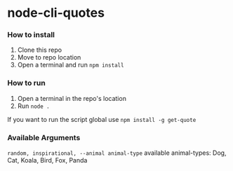 # node-cli-quotes

### How to install
1. Clone this repo
2. Move to repo location
3. Open a terminal and run ```npm install```

### How to run
1. Open a terminal in the repo's location
2. Run ```node .```

If you want to run the script global use ```npm install -g get-quote```


### Available Arguments
```random, inspirational, --animal animal-type```
available animal-types: Dog, Cat, Koala, Bird, Fox, Panda
